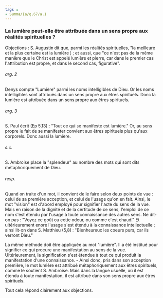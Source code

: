 ```yaml
---
tags : 
- Summa/Ia/q.67/a.1
---
```


### La lumière peut-elle être attribuée dans un sens propre aux réalités spirituelles ?

Objections : S. Augustin dit que, parmi les réalités spirituelles, "la meilleure et la plus certaine est la lumière ) ; et aussi, que "ce n'est pas de la même manière que le Christ est appelé lumière et pierre, car dans le premier cas l'attribution est propre, et dans le second cas, figurative". 

###### arg. 2
Denys compte "Lumière" parmi les noms intelligibles de Dieu. Or les noms intelligibles sont attribués dans un sens propre aux êtres spirituels. Donc la lumière est attribuée dans un sens propre aux êtres spirituels. 

###### arg. 3
S. Paul écrit (Ep 5,13) : "Tout ce qui se manifeste est lumière." Or, au sens propre le fait de se manifester convient aux êtres spirituels plus qu'aux corporels. Donc aussi la lumière. 

###### s.c.
S. Ambroise place la "splendeur" au nombre des mots qui sont dits métaphoriquement de Dieu. 

###### resp.
Quand on traite d'un mot, il convient de le faire selon deux points de vue : celui de sa première acception, et celui de l'usage qu'on en fait. Ainsi, le mot "vision" est d'abord employé pour signifier l'acte du sens de la vue. Mais en raison de la dignité et de la certitude de ce sens, l'emploi de ce nom s'est étendu par l'usage à toute connaissance des autres sens. Ne dit-on pas : "Voyez ce goût ou cette odeur, ou comme c'est chaud." Et ultérieurement enore l'usage s'est étendu à la connaissance intellectuelle ; ainsi lit-on dans S. Matthieu (5,8) : "Bienheureux les coeurs purs, car ils verront Dieu." 

La même méthode doit être appliquée au mot "lumière". Il a été institué pour signifier ce qui procure une manifestation au sens de la vue. Ultérieurement, la signification s'est étendue à tout ce qui produit la manifestation d'une connaissance. - Ainsi donc, pris dans son acception première, le mot lumière est attribué métaphoriquement aux êtres spirituels, comme le soutient S. Ambroise. Mais dans la langue usuelle, où il est étendu à toute manifestation, il est attribué dans son sens propre aux êtres spirituels. 

Tout cela répond clairement aux objections. 



